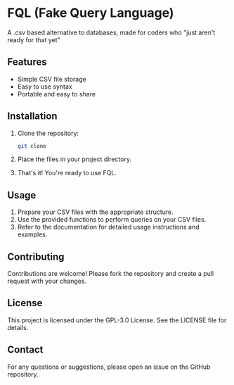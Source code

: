 # FQL (Fake Query Language)

A .csv based alternative to databases, made for coders who "just aren't ready for that yet"

## Features

- Simple CSV file storage
- Easy to use syntax
- Portable and easy to share

## Installation

1. Clone the repository:

   ```bash
   git clone
    ```

2. Place the files in your project directory.
3. That's it! You're ready to use FQL.

## Usage

1. Prepare your CSV files with the appropriate structure.
2. Use the provided functions to perform queries on your CSV files.
3. Refer to the documentation for detailed usage instructions and examples.

## Contributing

Contributions are welcome! Please fork the repository and create a pull request with your changes.

## License

This project is licensed under the GPL-3.0 License. See the LICENSE file for details.

## Contact

For any questions or suggestions, please open an issue on the GitHub repository.
